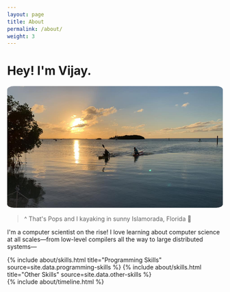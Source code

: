 ```yaml
---
layout: page
title: About
permalink: /about/
weight: 3
---
```


# Hey! I'm Vijay.

<img src="../images/islamorada.jpg" alt=":(" style="border-radius: 3%;">

> ^ That's Pops and I kayaking in sunny Islamorada, Florida :palm_tree:

I'm a computer scientist on the rise! I love learning about computer science at all scales—from low-level compilers all the way to large distributed systems—

<div class="row">
{% include about/skills.html title="Programming Skills" source=site.data.programming-skills %}
{% include about/skills.html title="Other Skills" source=site.data.other-skills %}
</div>

<div class="row">
{% include about/timeline.html %}
</div>